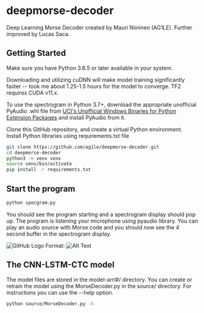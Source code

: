 # deepmorse-decoder
Deep Learning Morse Decoder created by Mauri Niininen (AG1LE).
Further improved by Lucas Saca.


## Getting Started

Make sure you have Python 3.6.5 or later available in your system.

Downloading and utilizing cuDNN will make model training significantly faster --  took me about 1.25-1.5 hours for the model to converge. TF2 requires CUDA v11.x.

To use the spectrogram in Python 3.7+, download the appropriate unofficial PyAudio .whl file from [UCI's Unofficial Windows Binaries for Python Extension Packages](https://www.lfd.uci.edu/~gohlke/pythonlibs/#pyaudio) and install PyAudio from it.

Clone this GitHub repository, and create a virtual Python environment.
Install Python libraries using requirements.txt file

```bash
git clone https://github.com/ag1le/deepmorse-decoder.git
cd deepmorse-decoder
python3 -m venv venv
source venv/bin/activate
pip install -r requirements.txt
```

## Start the program

```bash
python specgram.py
````

You should see the program starting and a spectrogram display should pop up.
The program is listening your microphone using pyaudio library.
You can play an audio source with Morse code and you should now see the 4 second buffer in the spectrogram display.

![GitHub Logo](/images/screen.png)
Format: ![Alt Text](url)

## The CNN-LSTM-CTC model
The model files are stored in the model-arrl#/ directory.
You can create or retrain the model using the MorseDecoder.py in the source/ directory.
For instructions you can use the --help option.

```bash
python source/MorseDecoder.py -h 
```
